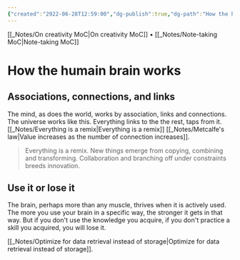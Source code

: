 ```yaml
---
{"created":"2922-06-28T12:59:00","dg-publish":true,"dg-path":"How the humain brain works.md","permalink":"/how-the-humain-brain-works/","dgPassFrontmatter":true,"updated":"2024-12-22T16:23:56.240+01:00"}
---
```


 [[_Notes/On creativity MoC\|On creativity MoC]] • [[_Notes/Note-taking MoC\|Note-taking MoC]]
# How the humain brain works
## Associations, connections, and links
The mind, as does the world, works by association, links and connections.
The universe works like this. Everything links to the the rest, taps from it. [[_Notes/Everything is a remix\|Everything is a remix]]
[[_Notes/Metcalfe's law\|Value increases as the number of connection increases]].

> Everything is a remix. New things emerge from copying, combining and transforming.
> Collaboration and branching off under constraints breeds innovation.

## Use it or lose it
The brain, perhaps more than any muscle, thrives when it is actively used. The more you use your brain in a specific way, the stronger it gets in that way. But if you don't use the knowledge you acquire, if you don't practice a skill you acquired, you will lose it.

[[_Notes/Optimize for data retrieval instead of storage\|Optimize for data retrieval instead of storage]].
